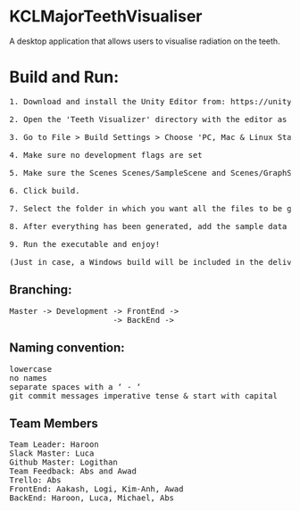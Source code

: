 # KCLMajorTeethVisualiser

A desktop application that allows users to visualise radiation on the teeth.

# Build and Run:
<pre>
1. Download and install the Unity Editor from: https://unity3d.com/get-unity/download (we used version 2018.3.5f1 but a newer vesion should also be fine)

2. Open the 'Teeth Visualizer' directory with the editor as a new project.

3. Go to File > Build Settings > Choose 'PC, Mac & Linux Standalone', make sure you have selected your architecture (x32 or x64) in case you have that option (no offense Mac users :) )

4. Make sure no development flags are set

5. Make sure the Scenes Scenes/SampleScene and Scenes/GraphScene have been selected

6. Click build.

7. Select the folder in which you want all the files to be generated in

8. After everything has been generated, add the sample data csv ('data.csv') to the same directory in which the executable lives

9. Run the executable and enjoy!

(Just in case, a Windows build will be included in the delivarable if you're to lazy to go through the prcess yourself :) )
</pre>
## Branching:
<pre>
Master -> Development -> FrontEnd -> 
                      -> BackEnd ->
</pre>
## Naming convention:
<pre>
lowercase
no names
separate spaces with a ‘ - ‘
git commit messages imperative tense & start with capital 
</pre>
## Team Members
<pre>
Team Leader: Haroon
Slack Master: Luca
Github Master: Logithan
Team Feedback: Abs and Awad
Trello: Abs
FrontEnd: Aakash, Logi, Kim-Anh, Awad
BackEnd: Haroon, Luca, Michael, Abs 
</pre>
